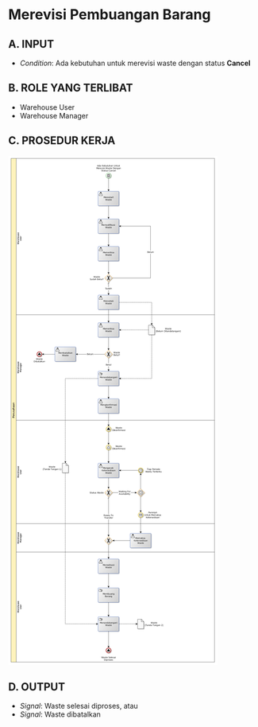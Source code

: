 # Merevisi Pembuangan Barang

## <a name="input">A. INPUT</a>

* *Condition*: Ada kebutuhan untuk merevisi waste dengan status **Cancel**

## <a name="role">B. ROLE YANG TERLIBAT</a>

* Warehouse User
* Warehouse Manager

## <a name="prosedur">C. PROSEDUR KERJA</a>

![](../img/merevisi-pembuangan-barang.png)

## <a name="output">D. OUTPUT</output>

* *Signal*: Waste selesai diproses, atau
* *Signal*: Waste dibatalkan

